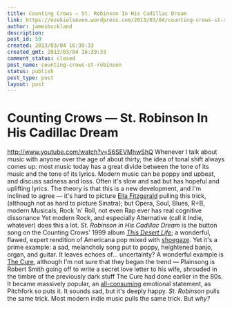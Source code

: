 ```yaml
---
title: Counting Crows — St. Robinson In His Cadillac Dream
link: https://ezekielseven.wordpress.com/2013/03/04/counting-crows-st-robinson/
author: jamesbuckland
description: 
post_id: 59
created: 2013/03/04 16:39:33
created_gmt: 2013/03/04 16:39:33
comment_status: closed
post_name: counting-crows-st-robinson
status: publish
post_type: post
layout: post
---
```


# Counting Crows — St. Robinson In His Cadillac Dream

http://www.youtube.com/watch?v=S6SEVMhwShQ Whenever I talk about music with anyone over the age of about thirty, the idea of tonal shift always comes up: most music today has a great divide between the tone of its music and the tone of its lyrics. Modern music can be poppy and upbeat, and discuss sadness and loss. Often it's slow and sad but has hopeful and uplifting lyrics. The theory is that this is a new development, and I'm inclined to agree — it's hard to picture [Ella Fitzgerald](http://www.last.fm/music/Ella+Fitzgerald/_/Please+Don't+Talk+About+Me+When+I'm+Gone) pulling this trick, (although not as hard to picture Sinatra); but Opera, Soul, Blues, R+B, modern Musicals, Rock 'n' Roll, not even Rap ever has real cognitive dissonance Yet modern Rock, and especially Alternative (call it Indie, whatever) does this a lot. _St. Robinson in His Cadillac Dream_ is the button song on the Counting Crows' 1999 album _[This Desert Life](http://en.wikipedia.org/wiki/This_Desert_Life)_; a wonderful, flawed, expert rendition of Americana pop mixed with [shoegaze](http://www.youtube.com/watch?v=6ey4yAgLZlw). Yet it's a prime example: a sad, melancholy song put to poppy, heightened banjo, organ, and guitar. It leaves echoes of... uncertainty? A wonderful example is [The Cure](https://www.youtube.com/watch?v=bZoYzne9Tpg), although I'm not sure that they began the trend — Plainsong is Robert Smith going off to write a secret love letter to his wife, shrouded in the timbre of the previously dark stuff The Cure had done earlier in the 80s. It became massively popular, an [all-consuming](http://pitchfork.com/reviews/albums/14288-disintegration-deluxe-edition/) emotional statement, as Pitchfork so puts it. It sounds sad, but it's deeply happy. _St. Robinson_ pulls the same trick. Most modern indie music pulls the same trick. But _why?_